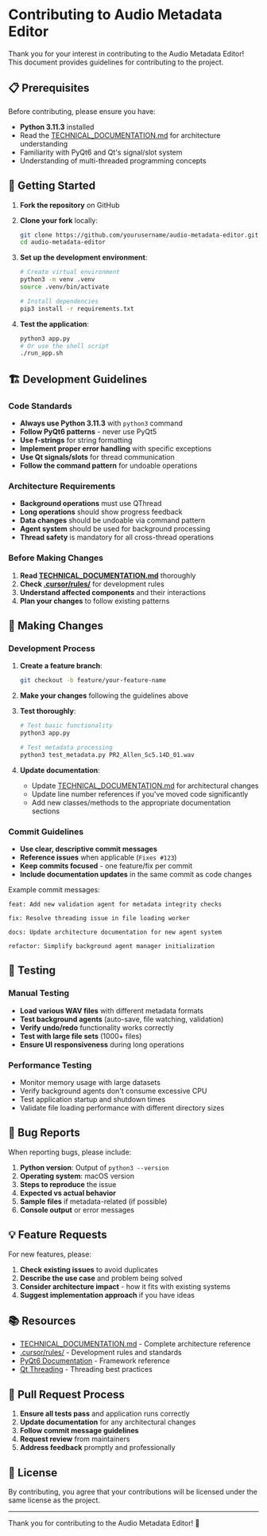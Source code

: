 # Contributing to Audio Metadata Editor

Thank you for your interest in contributing to the Audio Metadata Editor! This document provides guidelines for contributing to the project.

## 📋 Prerequisites

Before contributing, please ensure you have:

- **Python 3.11.3** installed
- Read the [TECHNICAL_DOCUMENTATION.md](TECHNICAL_DOCUMENTATION.md) for architecture understanding
- Familiarity with PyQt6 and Qt's signal/slot system
- Understanding of multi-threaded programming concepts

## 🚀 Getting Started

1. **Fork the repository** on GitHub
2. **Clone your fork** locally:

   ```bash
   git clone https://github.com/yourusername/audio-metadata-editor.git
   cd audio-metadata-editor
   ```

3. **Set up the development environment**:

   ```bash
   # Create virtual environment
   python3 -m venv .venv
   source .venv/bin/activate

   # Install dependencies
   pip3 install -r requirements.txt
   ```

4. **Test the application**:
   ```bash
   python3 app.py
   # Or use the shell script
   ./run_app.sh
   ```

## 🏗️ Development Guidelines

### Code Standards

- **Always use Python 3.11.3** with `python3` command
- **Follow PyQt6 patterns** - never use PyQt5
- **Use f-strings** for string formatting
- **Implement proper error handling** with specific exceptions
- **Use Qt signals/slots** for thread communication
- **Follow the command pattern** for undoable operations

### Architecture Requirements

- **Background operations** must use QThread
- **Long operations** should show progress feedback
- **Data changes** should be undoable via command pattern
- **Agent system** should be used for background processing
- **Thread safety** is mandatory for all cross-thread operations

### Before Making Changes

1. **Read [TECHNICAL_DOCUMENTATION.md](TECHNICAL_DOCUMENTATION.md)** thoroughly
2. **Check [.cursor/rules/](cursor/rules/)** for development rules
3. **Understand affected components** and their interactions
4. **Plan your changes** to follow existing patterns

## 📝 Making Changes

### Development Process

1. **Create a feature branch**:

   ```bash
   git checkout -b feature/your-feature-name
   ```

2. **Make your changes** following the guidelines above

3. **Test thoroughly**:

   ```bash
   # Test basic functionality
   python3 app.py

   # Test metadata processing
   python3 test_metadata.py PR2_Allen_Sc5.14D_01.wav
   ```

4. **Update documentation**:
   - Update [TECHNICAL_DOCUMENTATION.md](TECHNICAL_DOCUMENTATION.md) for architectural changes
   - Update line number references if you've moved code significantly
   - Add new classes/methods to the appropriate documentation sections

### Commit Guidelines

- **Use clear, descriptive commit messages**
- **Reference issues** when applicable (`Fixes #123`)
- **Keep commits focused** - one feature/fix per commit
- **Include documentation updates** in the same commit as code changes

Example commit messages:

```
feat: Add new validation agent for metadata integrity checks

fix: Resolve threading issue in file loading worker

docs: Update architecture documentation for new agent system

refactor: Simplify background agent manager initialization
```

## 🧪 Testing

### Manual Testing

- **Load various WAV files** with different metadata formats
- **Test background agents** (auto-save, file watching, validation)
- **Verify undo/redo** functionality works correctly
- **Test with large file sets** (1000+ files)
- **Ensure UI responsiveness** during long operations

### Performance Testing

- Monitor memory usage with large datasets
- Verify background agents don't consume excessive CPU
- Test application startup and shutdown times
- Validate file loading performance with different directory sizes

## 🐛 Bug Reports

When reporting bugs, please include:

1. **Python version**: Output of `python3 --version`
2. **Operating system**: macOS version
3. **Steps to reproduce** the issue
4. **Expected vs actual behavior**
5. **Sample files** if metadata-related (if possible)
6. **Console output** or error messages

## 💡 Feature Requests

For new features, please:

1. **Check existing issues** to avoid duplicates
2. **Describe the use case** and problem being solved
3. **Consider architecture impact** - how it fits with existing systems
4. **Suggest implementation approach** if you have ideas

## 📚 Resources

- [TECHNICAL_DOCUMENTATION.md](TECHNICAL_DOCUMENTATION.md) - Complete architecture reference
- [.cursor/rules/](cursor/rules/) - Development rules and standards
- [PyQt6 Documentation](https://doc.qt.io/qtforpython-6/) - Framework reference
- [Qt Threading](https://doc.qt.io/qt-6/thread-basics.html) - Threading best practices

## 🤝 Pull Request Process

1. **Ensure all tests pass** and application runs correctly
2. **Update documentation** for any architectural changes
3. **Follow commit message guidelines**
4. **Request review** from maintainers
5. **Address feedback** promptly and professionally

## 📄 License

By contributing, you agree that your contributions will be licensed under the same license as the project.

---

Thank you for contributing to the Audio Metadata Editor! 🎵
